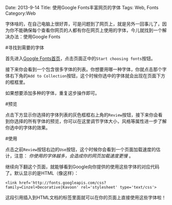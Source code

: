 Date: 2013-9-14
Title: 使用Google Fonts丰富网页的字体
Tags: Web, Fonts
Category:Web

字体啥的，在自己电脑上很好弄，可是问题到了网页上，就是另外一回事儿了，因为你不能确保每个查看你网页的人都有你在网页上使用的字体，今儿就找到一个解决办法：使用Google Fonts

#寻找到需要的字体

首先进入[Google Fonts首页][Googlefonts home]，点击页面正中的`Start choosing fonts`按钮。

接下来你会看到一个包含很多字体的列表。你想要用哪一种字体，你就点击那个字体右下角的`Add to Collection`按钮，这个时候你选中的字体就会出现在页面下方的框框里。

如果想要添加多种的字体，重复这步操作即可。

[Googlefonts home]:http://www.google.com/fonts/#HomePlace:home

#预览

点击下方显示你选择的字体列表的灰色框框右上角的`Review`按钮，接下来你会看到你选择的所有字体的预览，你可以在这里调节字体大小，风格等属性进一步了解你选中的字体的效果。

#使用

点击之前`Review`按钮右边的`Use`按钮，这个时候你会看到一个页面加载速度的估计，注意： *你使用的字体越多，会造成你的网页加载速度更慢* 。

继续向下翻这个页面，就能够看到Google向你提供的使用这些字体的对应代码了。默认显示的是HTML（像这样）：

    <link href='http://fonts.googleapis.com/css?family=Cinzel+Decorative|Kavoon' rel='stylesheet' type='text/css'>

这段引用插入到HTML文档的<head>标签里面就可以在你的页面上直接使用这些字体啦！